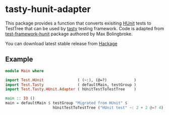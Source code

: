 tasty-hunit-adapter
===================

This package provides a function that converts exisiting
[HUnit](http://hackage.haskell.org/package/HUnit) tests to TestTree that can
be used by [tasty](http://hackage.haskell.org/package/tasty) testing
framework. Code is adapted from
[test-framework-hunit](http://hackage.haskell.org/package/test-framework-hunit)
package authored by Max Bolingbroke.

You can download latest stable release from
[Hackage](http://hackage.haskell.org/package/tasty-hunit-adapter)

## Example

```haskell
module Main where

import Test.HUnit               ( (~:), (@=?)            )
import Test.Tasty               ( defaultMain, testGroup )
import Test.Tasty.HUnit.Adapter ( hUnitTestToTestTree    )

main :: IO ()
main = defaultMain $ testGroup "Migrated from HUnit" $
                     hUnitTestToTestTree ("HUnit test" ~: 2 + 2 @=? 4)
```

